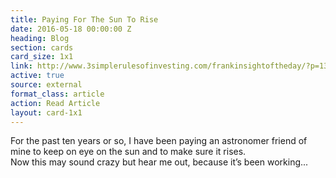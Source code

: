 ```yaml
---
title: Paying For The Sun To Rise
date: 2016-05-18 00:00:00 Z
heading: Blog
section: cards
card_size: 1x1
link: http://www.3simplerulesofinvesting.com/frankinsightoftheday/?p=1327
active: true
source: external
format_class: article
action: Read Article
layout: card-1x1
---
```


For the past ten years or so, I have been paying an astronomer friend of mine to keep on eye on the sun and to make sure it rises.  
Now this may sound crazy but hear me out, because it’s been working...